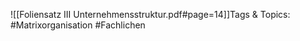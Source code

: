 
![[Foliensatz III Unternehmensstruktur.pdf#page=14]]Tags & Topics:
   #Matrixorganisation
   #Fachlichen